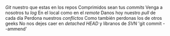 *Git* nuestro que estas en los repos
Comprimidos sean tus *commits*
Venga a nosotros tu *log*
En el local como en el *remote*
Danos hoy nuestro *pull* de cada día
Perdona nuestros *conflictos*
Como también perdonas los de otros geeks
No nos dejes caer en *detached HEAD*
y líbranos de *SVN*
'git commit --ammend'

